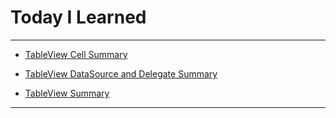 # Today I Learned

---

- [TableView Cell Summary](https://github.com/VincentGeranium/VincentGeranium.github.io/blob/master/_posts/2019-11-16-Table-View-Cell-Study-Summary.md)

- [TableView DataSource and Delegate Summary](https://github.com/VincentGeranium/VincentGeranium.github.io/blob/master/_posts/2019-11-16-Table-View-DataSource-And-Delegate-Study-Summary.md)

- [TableView Summary](https://github.com/VincentGeranium/VincentGeranium.github.io/blob/master/_posts/2019-11-16-Table-View-Study-Summary.md)

---
